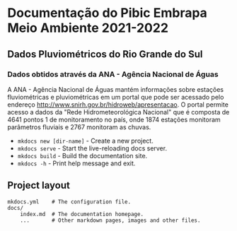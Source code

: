 # Documentação do Pibic Embrapa Meio Ambiente 2021-2022

## Dados Pluviométricos do Rio Grande do Sul

### Dados obtidos através da ANA - Agência Nacional de Águas

A ANA - Agência Nacional de Águas mantém informações sobre estações fluviométricas e pluviométricas em um portal que pode ser acessado pelo endereço http://www.snirh.gov.br/hidroweb/apresentacao. O portal permite acesso a dados da "Rede Hidrometeorológica Nacional" que é composta de 4641 pontos 1 de monitoramento no país, onde 1874 estações monitoram parâmetros fluviais e 2767 monitoram as chuvas.


* `mkdocs new [dir-name]` - Create a new project.
* `mkdocs serve` - Start the live-reloading docs server.
* `mkdocs build` - Build the documentation site.
* `mkdocs -h` - Print help message and exit.

## Project layout

    mkdocs.yml    # The configuration file.
    docs/
        index.md  # The documentation homepage.
        ...       # Other markdown pages, images and other files.
